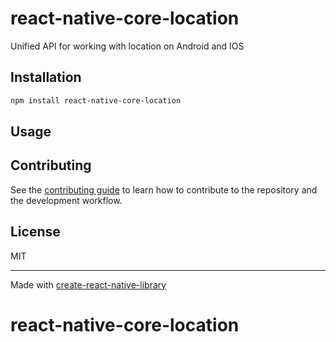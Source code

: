 # react-native-core-location

Unified API for working with location on Android and IOS

## Installation

```sh
npm install react-native-core-location
```

## Usage





## Contributing

See the [contributing guide](CONTRIBUTING.md) to learn how to contribute to the repository and the development workflow.

## License

MIT

---

Made with [create-react-native-library](https://github.com/callstack/react-native-builder-bob)
# react-native-core-location
